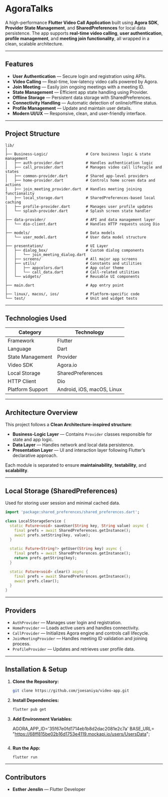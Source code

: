 # AgoraTalks

A high-performance **Flutter Video Call Application** built using **Agora SDK**, **Provider State Management**, and **SharedPreferences** for local data persistence. The app supports **real-time video calling**, **user authentication**, **profile management**, and **meeting join functionality**, all wrapped in a clean, scalable architecture.

---

## Features

- **User Authentication** — Secure login and registration using APIs.
- **Video Calling** — Real-time, low-latency video calls powered by Agora.
- **Join Meeting** — Easily join ongoing meetings with a meeting ID.
- **State Management** — Efficient app state handling using Provider.
- **Offline Storage** — Persistent data storage with SharedPreferences.
- **Connectivity Handling** — Automatic detection of online/offline status.
- **Profile Management** — Update and maintain user details.
- **Modern UI/UX** — Responsive, clean, and user-friendly interface.

---

## Project Structure

```
lib/
│
├── Business-Logic/                 # Core business logic & state management
│   ├── auth-provider.dart          # Handles authentication logic
│   ├── call_provider.dart          # Manages video call lifecycle and states
│   ├── common-provider.dart        # Shared app-level providers
│   ├── home-provider.dart          # Controls home screen data and actions
│   ├── join_meeting_provider.dart  # Handles meeting joining functionality
│   ├── local_storage.dart          # SharedPreferences-based local caching
│   ├── profile-provider.dart       # Manages user profile updates
│   └── splash-provider.dart        # Splash screen state handler
│
├── data-provider/                  # API and data management layer
│   └── dio-client.dart             # Handles HTTP requests using Dio
│
├── models/                         # Data models
│   └── user_model.dart             # User data model structure
│
├── presentation/                   # UI Layer
│   ├── dialog_box/                 # Custom dialog components
│   │   └── join_meeting_dialog.dart
│   ├── screens/                    # All major app screens
│   ├── utils/                      # Constants and utilities
│   │   ├── appcolors.dart          # App color theme
│   │   └── call_data.dart          # Call-related utilities
│   └── widgets/                    # Reusable UI components
│
├── main.dart                       # App entry point
│
├── linux/, macos/, ios/            # Platform-specific code
└── test/                           # Unit and widget tests
```

---

## Technologies Used

| Category         | Technology                 |
| ---------------- | -------------------------- |
| Framework        | Flutter                    |
| Language         | Dart                       |
| State Management | Provider                   |
| Video SDK        | Agora.io                   |
| Local Storage    | SharedPreferences          |
| HTTP Client      | Dio                        |
| Platform Support | Android, iOS, macOS, Linux |

---

## Architecture Overview

This project follows a **Clean Architecture-inspired structure**:

- **Business-Logic Layer** — Contains `Provider` classes responsible for state and app logic.
- **Data Layer** — Handles network and local data persistence.
- **Presentation Layer** — UI and interaction layer following Flutter’s declarative approach.

Each module is separated to ensure **maintainability**, **testability**, and **scalability**.

---

## Local Storage (SharedPreferences)

Used for storing user session and minimal cached data.

```dart
import 'package:shared_preferences/shared_preferences.dart';

class LocalStorageService {
  static Future<void> saveUser(String key, String value) async {
    final prefs = await SharedPreferences.getInstance();
    await prefs.setString(key, value);
  }

  static Future<String?> getUser(String key) async {
    final prefs = await SharedPreferences.getInstance();
    return prefs.getString(key);
  }

  static Future<void> clear() async {
    final prefs = await SharedPreferences.getInstance();
    await prefs.clear();
  }
}
```

---

## Providers

- `AuthProvider` — Manages user login and registration.
- `HomeProvider` — Loads active users and handles connectivity.
- `CallProvider` — Initializes Agora engine and controls call lifecycle.
- `JoinMeetingProvider` — Handles meeting ID validation and joining process.
- `ProfileProvider` — Updates and retrieves user profile data.

---

## Installation & Setup

1. **Clone the Repository:**

   ```bash
   git clone https://github.com/joesaniya/video-app.git
   ```

2. **Install Dependencies:**

   ```bash
   flutter pub get
   ```

3. **Add Environment Variables:**

   AGORA_APP_ID='35f67e0fd1714eb1b8d2dac2081e2c7a'
   BASE_URL= "https://68ff815be02b16d1753e4119.mockapi.io/users/UsersData";

   ```

   ```

4. **Run the App:**

   ```bash
   flutter run
   ```

---

## Contributors

- **Esther Jenslin** — Flutter Developer

